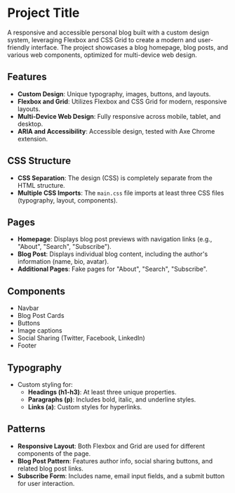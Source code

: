 # Project Title

A responsive and accessible personal blog built with a custom design system, leveraging Flexbox and CSS Grid to create a modern and user-friendly interface. The project showcases a blog homepage, blog posts, and various web components, optimized for multi-device web design.

## Features

- **Custom Design**: Unique typography, images, buttons, and layouts.
- **Flexbox and Grid**: Utilizes Flexbox and CSS Grid for modern, responsive layouts.
- **Multi-Device Web Design**: Fully responsive across mobile, tablet, and desktop.
- **ARIA and Accessibility**: Accessible design, tested with Axe Chrome extension.

## CSS Structure

- **CSS Separation**: The design (CSS) is completely separate from the HTML structure.
- **Multiple CSS Imports**: The `main.css` file imports at least three CSS files (typography, layout, components).
  
## Pages

- **Homepage**: Displays blog post previews with navigation links (e.g., "About", "Search", "Subscribe").
- **Blog Post**: Displays individual blog content, including the author's information (name, bio, avatar).
- **Additional Pages**: Fake pages for "About", "Search", "Subscribe".

## Components

- Navbar
- Blog Post Cards
- Buttons
- Image captions
- Social Sharing (Twitter, Facebook, LinkedIn)
- Footer

## Typography

- Custom styling for:
  - **Headings (h1-h3)**: At least three unique properties.
  - **Paragraphs (p)**: Includes bold, italic, and underline styles.
  - **Links (a)**: Custom styles for hyperlinks.

## Patterns

- **Responsive Layout**: Both Flexbox and Grid are used for different components of the page.
- **Blog Post Pattern**: Features author info, social sharing buttons, and related blog post links.
- **Subscribe Form**: Includes name, email input fields, and a submit button for user interaction.
